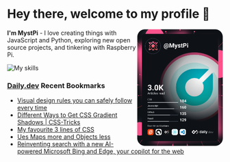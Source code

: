 # Hey there, welcome to my profile 👋

<a href="https://app.daily.dev/MystPi"><img src="https://github.com/MystPi/MystPi/blob/main/devcard.svg" width="200" alt="MystPi's Dev Card" align="right"/></a>

**I'm MystPi** - I love creating things with JavaScript and Python, exploring new open source projects, and tinkering with Raspberry Pi.

![My skills](https://skillicons.dev/icons?i=svelte,ts,js,html,css,raspberrypi,tailwind)

### [Daily.dev](https://daily.dev) Recent Bookmarks
<!-- daily.dev BOOKMARKS:START -->
- [Visual design rules you can safely follow every time](https://app.daily.dev/posts/1w3Ykl5nK?utm_source=rss&utm_medium=bookmarks&utm_campaign=Itr6mLfRdMms0HCyePtl9)
- [Different Ways to Get CSS Gradient Shadows | CSS-Tricks](https://app.daily.dev/posts/SxZWBzXcd?utm_source=rss&utm_medium=bookmarks&utm_campaign=Itr6mLfRdMms0HCyePtl9)
- [My favourite 3 lines of CSS](https://app.daily.dev/posts/usFqg3fuV?utm_source=rss&utm_medium=bookmarks&utm_campaign=Itr6mLfRdMms0HCyePtl9)
- [Ues Maps more and Objects less](https://app.daily.dev/posts/MzOheCjJX?utm_source=rss&utm_medium=bookmarks&utm_campaign=Itr6mLfRdMms0HCyePtl9)
- [Reinventing search with a new AI-powered Microsoft Bing and Edge, your copilot for the web](https://app.daily.dev/posts/9JNRyj-Bw?utm_source=rss&utm_medium=bookmarks&utm_campaign=Itr6mLfRdMms0HCyePtl9)
<!-- daily.dev BOOKMARKS:END -->
